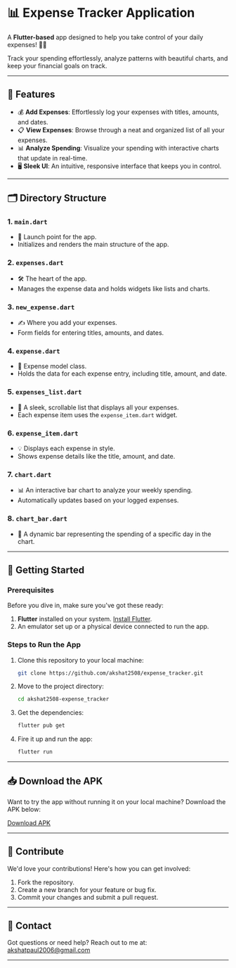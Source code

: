 



# 📊 **Expense Tracker Application** 

A **Flutter-based** app designed to help you take control of your daily expenses! 🏦💸

Track your spending effortlessly, analyze patterns with beautiful charts, and keep your financial goals on track.

---

## 🌟 **Features**
- 💰 **Add Expenses**: Effortlessly log your expenses with titles, amounts, and dates.
- 📋 **View Expenses**: Browse through a neat and organized list of all your expenses.
- 📊 **Analyze Spending**: Visualize your spending with interactive charts that update in real-time.
- 🖥 **Sleek UI**: An intuitive, responsive interface that keeps you in control.

---

## 🗂 **Directory Structure**

### 1. `main.dart`
- 🚀 Launch point for the app.
- Initializes and renders the main structure of the app.

### 2. `expenses.dart`
- 🛠 The heart of the app.
- Manages the expense data and holds widgets like lists and charts.

### 3. `new_expense.dart`
- ✍️ Where you add your expenses.
- Form fields for entering titles, amounts, and dates.

### 4. `expense.dart`
- 🧾 Expense model class.
- Holds the data for each expense entry, including title, amount, and date.

### 5. `expenses_list.dart`
- 📜 A sleek, scrollable list that displays all your expenses.
- Each expense item uses the `expense_item.dart` widget.

### 6. `expense_item.dart`
- 💡 Displays each expense in style.
- Shows expense details like the title, amount, and date.

### 7. `chart.dart`
- 📊 An interactive bar chart to analyze your weekly spending.
- Automatically updates based on your logged expenses.

### 8. `chart_bar.dart`
- 🔲 A dynamic bar representing the spending of a specific day in the chart.

---

## 🚀 **Getting Started**

### Prerequisites
Before you dive in, make sure you've got these ready:
1. **Flutter** installed on your system. [Install Flutter](https://docs.flutter.dev/get-started/install).
2. An emulator set up or a physical device connected to run the app.

### Steps to Run the App

1. Clone this repository to your local machine:
   ```bash
   git clone https://github.com/akshat2508/expense_tracker.git
   ```
2. Move to the project directory:
   ```bash
   cd akshat2508-expense_tracker
   ```
3. Get the dependencies:
   ```bash
   flutter pub get
   ```
4. Fire it up and run the app:
   ```bash
   flutter run
   ```

---

## 📥 **Download the APK**
Want to try the app without running it on your local machine? Download the APK below:

[Download APK](https://drive.google.com/file/d/14T5Kz9elzty76IxO7zKa_m663MWmYjPr/view?usp=sharing)

---

## 🤝 **Contribute**

We'd love your contributions! Here's how you can get involved:
1. Fork the repository.
2. Create a new branch for your feature or bug fix.
3. Commit your changes and submit a pull request.

---

## 📧 **Contact**

Got questions or need help? Reach out to me at: [akshatpaul2006@gmail.com](mailto:akshatpaul2006@gmail.com)

---

